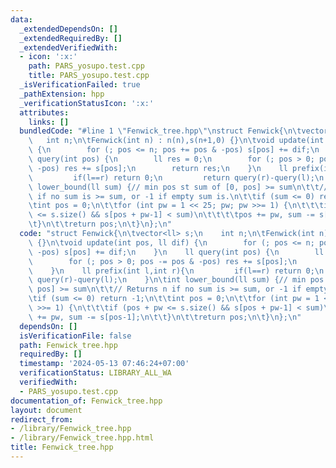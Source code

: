 ```yaml
---
data:
  _extendedDependsOn: []
  _extendedRequiredBy: []
  _extendedVerifiedWith:
  - icon: ':x:'
    path: PARS_yosupo.test.cpp
    title: PARS_yosupo.test.cpp
  _isVerificationFailed: true
  _pathExtension: hpp
  _verificationStatusIcon: ':x:'
  attributes:
    links: []
  bundledCode: "#line 1 \"Fenwick_tree.hpp\"\nstruct Fenwick{\n\tvector<ll> s;\n \
    \   int n;\n\tFenwick(int n) : n(n),s(n+1,0) {}\n\tvoid update(int pos, ll dif)\
    \ {\n        for (; pos <= n; pos += pos & -pos) s[pos] += dif;\n    }\n    ll\
    \ query(int pos) {\n        ll res = 0;\n        for (; pos > 0; pos -= pos &\
    \ -pos) res += s[pos];\n        return res;\n    }\n    ll prefix(int l,int r){\n\
    \         if(l==r) return 0;\n         return query(r)-query(l);\n    }\n\tint\
    \ lower_bound(ll sum) {// min pos st sum of [0, pos] >= sum\n\t\t// Returns n\
    \ if no sum is >= sum, or -1 if empty sum is.\n\t\tif (sum <= 0) return -1;\n\t\
    \tint pos = 0;\n\t\tfor (int pw = 1 << 25; pw; pw >>= 1) {\n\t\t\tif (pos + pw\
    \ <= s.size() && s[pos + pw-1] < sum)\n\t\t\t\tpos += pw, sum -= s[pos-1];\n\t\
    \t}\n\t\treturn pos;\n\t}\n};\n"
  code: "struct Fenwick{\n\tvector<ll> s;\n    int n;\n\tFenwick(int n) : n(n),s(n+1,0)\
    \ {}\n\tvoid update(int pos, ll dif) {\n        for (; pos <= n; pos += pos &\
    \ -pos) s[pos] += dif;\n    }\n    ll query(int pos) {\n        ll res = 0;\n\
    \        for (; pos > 0; pos -= pos & -pos) res += s[pos];\n        return res;\n\
    \    }\n    ll prefix(int l,int r){\n         if(l==r) return 0;\n         return\
    \ query(r)-query(l);\n    }\n\tint lower_bound(ll sum) {// min pos st sum of [0,\
    \ pos] >= sum\n\t\t// Returns n if no sum is >= sum, or -1 if empty sum is.\n\t\
    \tif (sum <= 0) return -1;\n\t\tint pos = 0;\n\t\tfor (int pw = 1 << 25; pw; pw\
    \ >>= 1) {\n\t\t\tif (pos + pw <= s.size() && s[pos + pw-1] < sum)\n\t\t\t\tpos\
    \ += pw, sum -= s[pos-1];\n\t\t}\n\t\treturn pos;\n\t}\n};\n"
  dependsOn: []
  isVerificationFile: false
  path: Fenwick_tree.hpp
  requiredBy: []
  timestamp: '2024-05-13 07:46:24+07:00'
  verificationStatus: LIBRARY_ALL_WA
  verifiedWith:
  - PARS_yosupo.test.cpp
documentation_of: Fenwick_tree.hpp
layout: document
redirect_from:
- /library/Fenwick_tree.hpp
- /library/Fenwick_tree.hpp.html
title: Fenwick_tree.hpp
---
```

